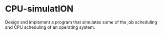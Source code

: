 # CPU-simulatION
Design and implement a program that simulates some of the job scheduling and CPU scheduling of an operating system.
